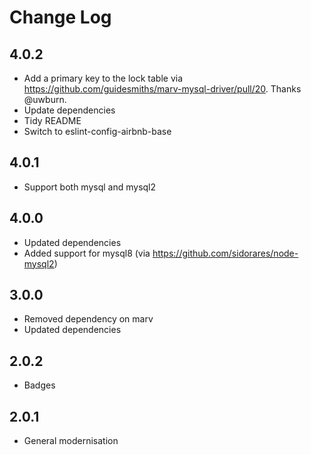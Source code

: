 # Change Log

## 4.0.2

- Add a primary key to the lock table via https://github.com/guidesmiths/marv-mysql-driver/pull/20. Thanks @uwburn.
- Update dependencies
- Tidy README
- Switch to eslint-config-airbnb-base

## 4.0.1

- Support both mysql and mysql2

## 4.0.0

- Updated dependencies
- Added support for mysql8 (via https://github.com/sidorares/node-mysql2)

## 3.0.0

- Removed dependency on marv
- Updated dependencies

## 2.0.2

- Badges

## 2.0.1

- General modernisation
